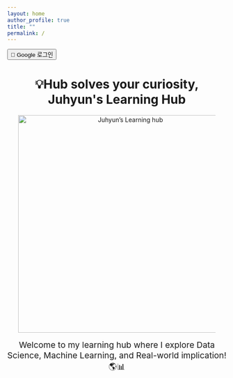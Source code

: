 ```yaml
---
layout: home
author_profile: true
title: ""
permalink: /
---
```


<div id="auth-section">
  <button id="login-btn" onclick="signIn()">🔐 Google 로그인</button>

  <div id="user-info" style="display:none;">
    <p>👤 <span id="user-email"></span> 님, 환영합니다!</p>
    <button onclick="signOut()">🚪 로그아웃</button>
  </div>
</div>

<!-- Firebase SDK -->
<script src="https://www.gstatic.com/firebasejs/10.8.1/firebase-app.js"></script>
<script src="https://www.gstatic.com/firebasejs/10.8.1/firebase-auth.js"></script>
<script src="https://www.gstatic.com/firebasejs/10.8.1/firebase-firestore.js"></script>

<script>
  const firebaseConfig = {
    apiKey: "AIzaSyDXB4ilHCdpWzc93i_ZuXy28XF0WD5sRmw",
    authDomain: "csi500.firebaseapp.com",
    databaseURL: "https://csi500-default-rtdb.firebaseio.com",
    projectId: "csi500",
    storageBucket: "csi500.firebasestorage.app",
    messagingSenderId: "156115395881",
    appId: "1:156115395881:web:9b02926e36e8cec3564338",
    measurementId: "G-M76XFGXLWD"
  };

  firebase.initializeApp(firebaseConfig);
  const auth = firebase.auth();

  function signIn() {
    const provider = new firebase.auth.GoogleAuthProvider();
    auth.signInWithPopup(provider).then((result) => {
      const user = result.user;
      localStorage.setItem("user", JSON.stringify({
        uid: user.uid,
        email: user.email
      }));
      showUser(user.email);
    });
  }

  function signOut() {
    auth.signOut().then(() => {
      localStorage.removeItem("user");
      location.reload();
    });
  }

  function showUser(email) {
    document.getElementById("login-btn").style.display = "none";
    document.getElementById("user-info").style.display = "block";
    document.getElementById("user-email").innerText = email;
  }

  window.onload = () => {
    const saved = localStorage.getItem("user");
    if (saved) {
      const parsed = JSON.parse(saved);
      showUser(parsed.email);
    }
  };
</script>
<div style="text-align: center;">
  <h1>💡Hub solves your curiosity,<br>Juhyun's Learning Hub</h1>
  <img src="https://github.com/user-attachments/assets/4bd93b6e-9ed4-4d2d-8266-03f1a178eb2c" alt="Juhyun’s Learning hub" style="width:500px; height:auto; max-width:90%;">
</div>

<p style="text-align: center; font-size: 1.2rem; margin-top: 1rem;">
  Welcome to my learning hub where I explore Data Science, Machine Learning, and Real-world implication! 🌎📊
</p>


